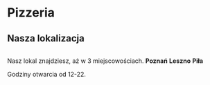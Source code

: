 # Pizzeria

## Nasza lokalizacja 

<img scr="https://images.pexels.com/photos/13441788/pexels-photo-13441788.jpeg?auto=compress&cs=tinysrgb&w=500&h=750&dpr=1">

Nasz lokal znajdziesz, aż w 3 miejscowościach. **Poznań** **Leszno** **Piła**

Godziny otwarcia od 12-22.

